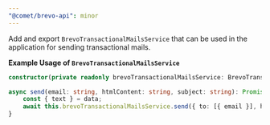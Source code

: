 ```yaml
---
"@comet/brevo-api": minor
---
```


Add and export `BrevoTransactionalMailsService` that can be used in the application for sending transactional mails.

**Example Usage of `BrevoTransactionalMailsService`**

```typescript
constructor(private readonly brevoTransactionalMailsService: BrevoTransactionalMailsService) {}

async send(email: string, htmlContent: string, subject: string): Promise<void> {
    const { text } = data;
    await this.brevoTransactionalMailsService.send({ to: [{ email }], htmlContent, subject }, data.scope);
}
```
